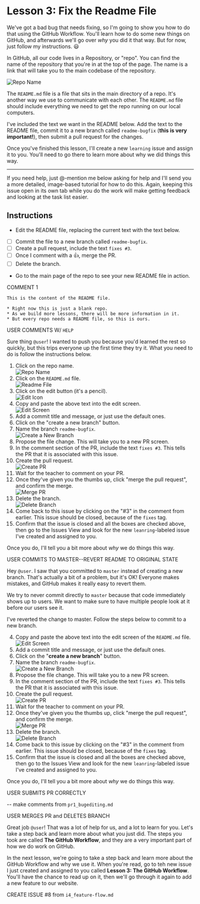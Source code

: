# Lesson 3: Fix the Readme File

We've got a bad bug that needs fixing, so I'm going to show you how to do that using the GitHub Workflow. You'll learn how to do some new things on GitHub, and afterwards we'll go over _why_ you did it that way. But for now, just follow my instructions. :smiley:

In GitHub, all our code lives in a Repository, or "repo". You can find the name of the repository that you're in at the top of the page. The name is a link that will take you to the main codebase of the repository.

![Repo Name](https://raw.githubusercontent.com/1point618/codename-exemplar/master/img/repo-name.png)

The `README.md` file is a file that sits in the main directory of a repo. It's another way we use to communicate with each other. The `README.md` file should include everything we need to get the repo running on our local computers. 

I've included the text we want in the README below. Add the text to the README file, commit it to a new branch called `readme-bugfix` (**this is very important!**), then submit a pull request for the changes.

Once you've finished this lesson, I'll create a new `learning` issue and assign it to you. You'll need to go there to learn more about why we did things this way.

---
If you need help, just @-mention me below asking for help and I'll send you a more detailed, image-based tutorial for how to do this. Again, keeping this issue open in its own tab while you do the work will make getting feedback and looking at the task list easier.


## Instructions

- Edit the README file, replacing the current text with the text below.
- [ ] Commit the file to a new branch called `readme-bugfix`.
- [ ] Create a pull request, include the text `fixes #3`.
- [ ] Once I comment with a :+1:, merge the PR.
- [ ] Delete the branch.
- Go to the main page of the repo to see your new README file in action.


COMMENT 1

```
This is the content of the README file.

* Right now this is just a blank repo.
* As we build more lessons, there will be more information in it.
* But every repo needs a README file, so this is ours.
```


USER COMMENTS W/ `HELP`

Sure thing `@user`! I wanted to push you because you'd learned the rest so quickly, but this trips everyone up the first time they try it. What you need to do is follow the instructions below.

1. Click on the repo name.  
  ![Repo Name](https://raw.githubusercontent.com/1point618/codename-exemplar/master/img/repo-name.png)
2. Click on the `README.md` file.  
  ![Readme File](https://raw.githubusercontent.com/1point618/codename-exemplar/master/img/readme-file.png)
3. Click on the edit button (it's a pencil).  
  ![Edit Icon](https://raw.githubusercontent.com/1point618/codename-exemplar/master/img/edit-icon.png)
4. Copy and paste the above text into the edit screen.  
  ![Edit Screen](https://raw.githubusercontent.com/1point618/codename-exemplar/master/img/edit-screen.png)
5. Add a commit title and message, or just use the default ones.
6. Click on the "create a new branch" button.
7. Name the branch `readme-bugfix`.  
  ![Create a New Branch](https://raw.githubusercontent.com/1point618/codename-exemplar/master/img/new-branch.png)
8. Propose the file change. This will take you to a new PR screen.
9. In the comment section of the PR, include the text `fixes #3`. This tells the PR that it is associated with this issue.
10. Create the pull request.  
  ![Create PR](https://raw.githubusercontent.com/1point618/codename-exemplar/master/img/create-pr.png)
11. Wait for the teacher to comment on your PR. 
12. Once they've given you the thumbs up, click "merge the pull request", and confirm the merge.  
  ![Merge PR](https://raw.githubusercontent.com/1point618/codename-exemplar/master/img/merge-pr.png)
13. Delete the branch.  
  ![Delete Branch](https://raw.githubusercontent.com/1point618/codename-exemplar/master/img/delete-branch.png)
14. Come back to this issue by clicking on the "#3" in the comment from earlier. This issue should be closed, because of the `fixes` tag.
15. Confirm that the issue is closed and all the boxes are checked above, then go to the Issues View and look for the new `leanring`-labeled issue I've created and assigned to you. 

Once you do, I'll tell you a bit more about _why_ we do things this way. 


USER COMMITS TO MASTER--REVERT README TO ORIGINAL STATE

Hey `@user`. I saw that you committed to `master` instead of creating a new branch. That's actually a bit of a problem, but it's OK! Everyone makes mistakes, and GitHub makes it really easy to revert them.

We try to never commit directly to `master` because that code immediately shows up to users. We want to make sure to have multiple people look at it before our users see it.

I've reverted the change to master. Follow the steps below to commit to a new branch.

4. Copy and paste the above text into the edit screen of the `README.md` file.  
  ![Edit Screen](https://raw.githubusercontent.com/1point618/codename-exemplar/master/img/edit-screen.png)
5. Add a commit title and message, or just use the default ones.
6. Click on the "**create a new branch**" button.
7. Name the branch `readme-bugfix`.  
  ![Create a New Branch](https://raw.githubusercontent.com/1point618/codename-exemplar/master/img/new-branch.png)
8. Propose the file change. This will take you to a new PR screen.
9. In the comment section of the PR, include the text `fixes #3`. This tells the PR that it is associated with this issue.
10. Create the pull request.  
  ![Create PR](https://raw.githubusercontent.com/1point618/codename-exemplar/master/img/create-pr.png)
11. Wait for the teacher to comment on your PR. 
12. Once they've given you the thumbs up, click "merge the pull request", and confirm the merge.  
  ![Merge PR](https://raw.githubusercontent.com/1point618/codename-exemplar/master/img/merge-pr.png)
13. Delete the branch.  
  ![Delete Branch](https://raw.githubusercontent.com/1point618/codename-exemplar/master/img/delete-branch.png)
14. Come back to this issue by clicking on the "#3" in the comment from earlier. This issue should be closed, because of the `fixes` tag.
15. Confirm that the issue is closed and all the boxes are checked above, then go to the Issues View and look for the new `leanring`-labeled issue I've created and assigned to you. 

Once you do, I'll tell you a bit more about _why_ we do things this way.  



USER SUBMITS PR CORRECTLY

-- make comments from `pr1_bugediting.md`


USER MERGES PR and DELETES BRANCH

Great job `@user`! That was a lot of help for us, and a lot to learn for you. Let's take a step back and learn more about what you just did. The steps you took are called **The GitHub Workflow**, and they are a very important part of how we do work on GitHub. 

In the next lesson, we're going to take a step back and learn more about the GitHub Workflow and why we use it. When you're read, go to teh new issue I just created and assigned to you called **Lesson 3: The GitHub Workflow**. You'll have the chance to read up on it, then we'll go through it again to add a new feature to our website.

CREATE ISSUE #8 from `i4_feature-flow.md`